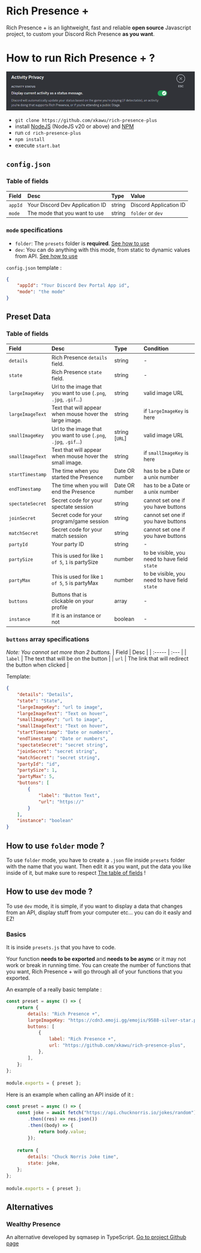 # Rich Presence +

Rich Presence + is an lightweight, fast and reliable **open source** Javascript project, to custom your Discord Rich Presence **as you want**.

# How to run Rich Presence + ?

![Don't forget this](https://raw.githubusercontent.com/xkawu/rich-presence-plus/main/imgs/required.png)

-   `git clone https://github.com/xkawu/rich-presence-plus`
-   install [NodeJS](https://nodejs.org/en) (NodeJS v20 or above) and [NPM](https://docs.npmjs.com/downloading-and-installing-node-js-and-npm)
-   run `cd rich-presence-plus`
-   `npm install`
-   execute `start.bat`

## `config.json`

### Table of fields

| Field   | Desc                            | Type   | Value                  |
| :------ | :------------------------------ | :----- | :--------------------- |
| `appId` | Your Discord Dev Application ID | string | Discord Application ID |
| `mode`  | The mode that you want to use   | string | `folder` or `dev`      |

### `mode` specifications

-   `folder`: The `presets` folder is **required**. [See how to use](https://github.com/xkawu/rich-presence-plus?tab=readme-ov-file#how-to-use-folder-mode-)
-   `dev`: You can do anything with this mode, from static to dynamic values from API. [See how to use](https://github.com/xkawu/rich-presence-plus?tab=readme-ov-file#how-to-use-dev-mode-)

`config.json` template :

```json
{
    "appId": "Your Discord Dev Portal App id",
    "mode": "the mode"
}
```

## Preset Data

### Table of fields

| Field            | Desc                                                              | Type           | Condition                                     |
| :--------------- | :---------------------------------------------------------------- | :------------- | :-------------------------------------------- |
| `details`        | Rich Presence `details` field.                                    | string         | -                                             |
| `state`          | Rich Presence `state` field.                                      | string         | -                                             |
| `largeImageKey`  | Url to the image that you want to use (`.png`, `.jpg`, `.gif`...) | string         | valid image URL                               |
| `largeImageText` | Text that will appear when mouse hover the large image.           | string         | if `largeImageKey` is here                    |
| `smallImageKey`  | Url to the image that you want to use (`.png`, `.jpg`, `.gif`...) | string [`URL`] | valid image URL                               |
| `smallImageText` | Text that will appear when mouse hover the small image.           | string         | if `smallImageKey` is here                    |
| `startTimestamp` | The time when you started the Presence                            | Date OR number | has to be a Date or a unix number             |
| `endTimestamp`   | The time when you will end the Presence                           | Date OR number | has to be a Date or a unix number             |
| `spectateSecret` | Secret code for your spectate session                             | string         | cannot set one if you have buttons            |
| `joinSecret`     | Secret code for your program/game session                         | string         | cannot set one if you have buttons            |
| `matchSecret`    | Secret code for your match session                                | string         | cannot set one if you have buttons            |
| `partyId`        | Your party ID                                                     | string         | -                                             |
| `partySize`      | This is used for like `1 of 5`, `1` is partySize                  | number         | to be visible, you need to have field `state` |
| `partyMax`       | This is used for like `1 of 5`, `5` is partyMax                   | number         | to be visible, you need to have field `state` |
| `buttons`        | Buttons that is clickable on your profile                         | array          | -                                             |
| `instance`       | If it is an instance or not                                       | boolean        | -                                             |

### `buttons` array specifications

_Note: You cannot set more than 2 buttons._
| Field | Desc |
| :----- | :--- |
| `label` | The text that will be on the button |
| `url` | The link that will redirect the button when clicked |

Template:

```json
{
    "details": "Details",
    "state": "State",
    "largeImageKey": "url to image",
    "largeImageText": "Text on hover",
    "smallImageKey": "url to image",
    "smallImageText": "Text on hover",
    "startTimestamp": "Date or numbers",
    "endTimestamp": "Date or numbers",
    "spectateSecret": "secret string",
    "joinSecret": "secret string",
    "matchSecret": "secret string",
    "partyId": "id",
    "partySize": 1,
    "partyMax": 5,
    "buttons": [
        {
            "label": "Button Text",
            "url": "https://"
        }
    ],
    "instance": "boolean"
}
```

## How to use `folder` mode ?

To use `folder` mode, you have to create a `.json` file inside `presets` folder with the name that you want. Then edit it as you want, put the data you like inside of it, but make sure to respect [The table of fields](https://github.com/xkawu/rich-presence-plus?tab=readme-ov-file#table-of-fields-1) !

## How to use `dev` mode ?

To use `dev` mode, it is simple, if you want to display a data that changes from an API, display stuff from your computer etc... you can do it easly and EZ!

### Basics

It is inside `presets.js` that you have to code.

Your function **needs to be exported** and **needs to be async** or it may not work or break in running time.
You can create the number of functions that you want, Rich Presence + will go through all of your functions that you exported.

An example of a really basic template :

```js
const preset = async () => {
    return {
        details: "Rich Presence +",
        largeImageKey: "https://cdn3.emoji.gg/emojis/9588-silver-star.png",
        buttons: [
            {
                label: "Rich Presence +",
                url: "https://github.com/xkawu/rich-presence-plus",
            },
        ],
    };
};

module.exports = { preset };
```

Here is an example when calling an API inside of it :

```js
const preset = async () => {
    const joke = await fetch("https://api.chucknorris.io/jokes/random")
        .then((res) => res.json())
        .then((body) => {
            return body.value;
        });

    return {
        details: "Chuck Norris Joke time",
        state: joke,
    };
};

module.exports = { preset };
```

## Alternatives

### Wealthy Presence

An alternative developed by sqmasep in TypeScript. [Go to project Github page](https://github.com/sqmasep/wealthy-presence)

